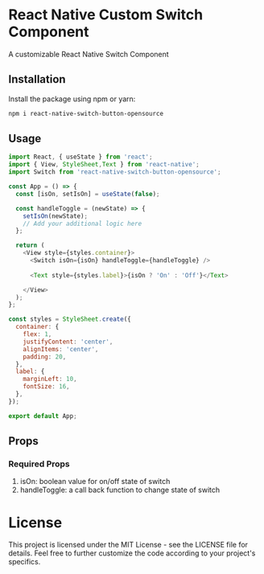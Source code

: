 # React Native Custom Switch Component

A customizable React Native Switch Component

## Installation

Install the package using npm or yarn:

```bash
npm i react-native-switch-button-opensource

```
## Usage

```javascript
import React, { useState } from 'react';
import { View, StyleSheet,Text } from 'react-native';
import Switch from 'react-native-switch-button-opensource';

const App = () => {
  const [isOn, setIsOn] = useState(false);

  const handleToggle = (newState) => {
    setIsOn(newState);
    // Add your additional logic here
  };

  return (
    <View style={styles.container}>
      <Switch isOn={isOn} handleToggle={handleToggle} />
    
      <Text style={styles.label}>{isOn ? 'On' : 'Off'}</Text>

    </View>
  );
};

const styles = StyleSheet.create({
  container: {
    flex: 1,
    justifyContent: 'center',
    alignItems: 'center',
    padding: 20,
  },
  label: {
    marginLeft: 10,
    fontSize: 16,
  },
});

export default App;
```

## Props

### Required Props
1. isOn: boolean value for on/off state of switch
2. handleToggle: a call back function to change state of switch


# License
This project is licensed under the MIT License - see the LICENSE file for details. Feel free to further customize the code according to your project's specifics.
